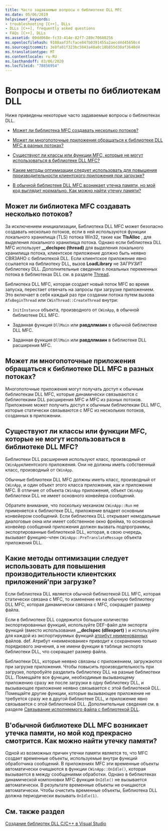 ```yaml
---
title: Часто задаваемые вопросы о библиотеке DLL MFC
ms.date: 05/06/2019
helpviewer_keywords:
- troubleshooting [C++], DLLs
- DLLs [C++], frequently asked questions
- FAQs [C++], DLLs
ms.assetid: 09dd068e-fc33-414e-82f7-289c70680256
ms.openlocfilehash: 9108aaf3fcface847b0391455a2aecd4d45658c4
ms.sourcegitcommit: 3e8fa01f323bc5043a48a0c18b855d38af3648d4
ms.translationtype: MT
ms.contentlocale: ru-RU
ms.lasthandoff: 03/06/2020
ms.locfileid: "78856954"
---
```

# <a name="dll-frequently-asked-questions"></a>Вопросы и ответы по библиотекам DLL

Ниже приведены некоторые часто задаваемые вопросы о библиотеках DLL.

- [Может ли библиотека MFC создавать несколько потоков?](#mfc_multithreaded_1)

- [Может ли многопоточные приложения обращаться к библиотеке DLL MFC в разных потоках?](#mfc_multithreaded_2)

- [Существуют ли классы или функции MFC, которые не могут использоваться в библиотеке DLL MFC?](#mfc_prohibited_classes)

- [Какие методы оптимизации следует использовать для повышения производительности клиентского приложения при загрузке?](#mfc_optimization)

- [В обычной библиотеке DLL MFC возникает утечка памяти, но мой код выглядит нормально. Как можно найти утечку памяти?](#memory_leak)

## <a name="mfc_multithreaded_1"></a>Может ли библиотека MFC создавать несколько потоков?

За исключением инициализации, Библиотека DLL MFC может безопасно создавать несколько потоков, если в ней используются функции локального хранилища (TLS) потока Win32, такие как **TlsAlloc** , для выделения локального хранилища потока. Однако если библиотека DLL MFC использует **__declspec (thread)** для выделения локального хранилища потока, клиентское приложение должно быть неявно СВЯЗАНО с библиотекой DLL. Если клиентское приложение явно ссылается на библиотеку DLL, вызов **LoadLibrary** не ЗАГРУЗИТ библиотеку DLL. Дополнительные сведения о локальных переменных потока в библиотеках DLL см. в разделе [Thread](../cpp/thread.md).

Библиотека DLL MFC, которая создает новый поток MFC во время запуска, перестает отвечать на запросы при загрузке приложением. Это включает в себя каждый раз при создании потока путем вызова `AfxBeginThread` или `CWinThread::CreateThread` внутри:

- `InitInstance` объекта, производного от `CWinApp`, в обычной библиотеке DLL MFC.

- Заданная функция `DllMain` или **равдллмаин** в обычной библиотеке DLL MFC.

- Заданная функция `DllMain` или **равдллмаин** в библиотеке DLL расширения MFC.

## <a name="mfc_multithreaded_2"></a>Может ли многопоточные приложения обращаться к библиотеке DLL MFC в разных потоках?

Многопоточные приложения могут получать доступ к обычным библиотекам DLL MFC, которые динамически связываются с библиотеками DLL расширения MFC и MFC из разных потоков. Приложение может получить доступ к обычным библиотекам DLL MFC, которые статически связываются с MFC из нескольких потоков, созданных в приложении.

## <a name="mfc_prohibited_classes"></a>Существуют ли классы или функции MFC, которые не могут использоваться в библиотеке DLL MFC?

Библиотеки DLL расширения используют класс, производный от `CWinApp`клиентского приложения. Они не должны иметь собственный класс, производный от `CWinApp`.

Обычные библиотеки DLL MFC должны иметь класс, производный от `CWinApp`, и один объект этого класса приложения, как и приложение MFC. В отличие от объекта `CWinApp` приложения, объект `CWinApp` библиотеки DLL не имеет основного конвейера сообщений.

Обратите внимание, что поскольку механизм `CWinApp::Run` не применяется к библиотеке DLL, приложение владеет основным конвейером сообщений. Если библиотека DLL открывает немодальные диалоговые окна или имеет собственное окно фрейма, то основной конвейер сообщений приложения должен вызвать подпрограммы, экспортированные библиотекой DLL, которая, в свою очередь, вызывает функцию-член `CWinApp::PreTranslateMessage` объекта приложения DLL.

## <a name="mfc_optimization"></a>Какие методы оптимизации следует использовать для повышения производительности клиентских приложений&#39;при загрузке?

Если библиотека DLL является обычной библиотекой DLL MFC, которая статически связана с MFC, то изменение ее на обычную библиотеку DLL MFC, которая динамически связана с MFC, сокращает размер файла.

Если в библиотеке DLL содержится большое количество экспортированных функций, используйте DEF-файл для экспорта функций (вместо использования **__declspec (dllexport)** ) и используйте для каждой из экспортируемых функций [атрибут неименованных](exporting-functions-from-a-dll-by-ordinal-rather-than-by-name.md) файлов. def. Атрибут «неименование» приводит к сохранению только порядкового значения, а не имени функции в таблице экспорта библиотеки DLL, что сокращает размер файла.

Библиотеки DLL, которые неявно связаны с приложением, загружаются при загрузке приложения. Чтобы повысить производительность при загрузке, попробуйте разделить библиотеку DLL на разные библиотеки DLL. Помещайте все функции, необходимые вызывающему приложению сразу же после загрузки в одну библиотеку DLL, и вызывающее приложение неявно связывается с этой библиотекой DLL. Помещайте другие функции, которые вызывающее приложение не требуется сразу же в другой библиотеке DLL, и приложение явно связывается с этой библиотекой DLL. Дополнительные сведения см. в разделе [Связывание исполняемого файла с библиотекой DLL](linking-an-executable-to-a-dll.md#determining-which-linking-method-to-use).

## <a name="memory_leak"></a>В&#39;обычной библиотеке DLL MFC возникает утечка памяти, но мой код прекрасно смотрится. Как можно найти утечку памяти?

Одной из возможных причин утечки памяти является то, что MFC создает временные объекты, используемые внутри функций обработчика сообщений. В приложениях MFC эти временные объекты автоматически очищаются в функции `CWinApp::OnIdle()`, которая вызывается в между сообщениями обработки. Однако в библиотеках динамической компоновки MFC функция `OnIdle()` не вызывается автоматически. В результате временные объекты не очищаются автоматически. Чтобы очистить временные объекты, Библиотека DLL должна периодически вызывать `OnIdle(1)`.

## <a name="see-also"></a>См. также раздел

[Создание библиотек DLL C/C++ в Visual Studio](dlls-in-visual-cpp.md)
